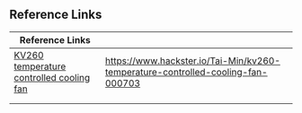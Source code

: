 ## Reference Links

| Reference Links                                              |                                                              |
| ------------------------------------------------------------ | ------------------------------------------------------------ |
| [KV260 temperature controlled cooling fan](https://www.hackster.io/Tai-Min/kv260-temperature-controlled-cooling-fan-000703) | https://www.hackster.io/Tai-Min/kv260-temperature-controlled-cooling-fan-000703 |
|                                                              |                                                              |
|                                                              |                                                              |

